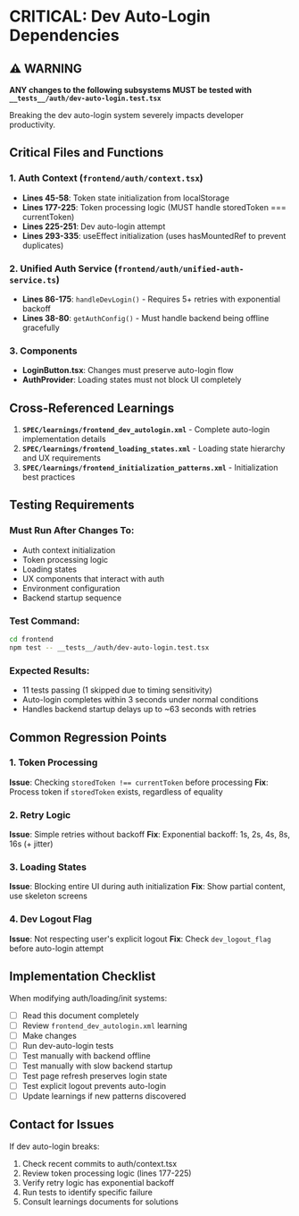 # CRITICAL: Dev Auto-Login Dependencies

## ⚠️ WARNING
**ANY changes to the following subsystems MUST be tested with `__tests__/auth/dev-auto-login.test.tsx`**

Breaking the dev auto-login system severely impacts developer productivity.

## Critical Files and Functions

### 1. Auth Context (`frontend/auth/context.tsx`)
- **Lines 45-58**: Token state initialization from localStorage
- **Lines 177-225**: Token processing logic (MUST handle storedToken === currentToken)
- **Lines 225-251**: Dev auto-login attempt
- **Lines 293-335**: useEffect initialization (uses hasMountedRef to prevent duplicates)

### 2. Unified Auth Service (`frontend/auth/unified-auth-service.ts`)
- **Lines 86-175**: `handleDevLogin()` - Requires 5+ retries with exponential backoff
- **Lines 38-80**: `getAuthConfig()` - Must handle backend being offline gracefully

### 3. Components
- **LoginButton.tsx**: Changes must preserve auto-login flow
- **AuthProvider**: Loading states must not block UI completely

## Cross-Referenced Learnings

1. **`SPEC/learnings/frontend_dev_autologin.xml`** - Complete auto-login implementation details
2. **`SPEC/learnings/frontend_loading_states.xml`** - Loading state hierarchy and UX requirements
3. **`SPEC/learnings/frontend_initialization_patterns.xml`** - Initialization best practices

## Testing Requirements

### Must Run After Changes To:
- Auth context initialization
- Token processing logic
- Loading states
- UX components that interact with auth
- Environment configuration
- Backend startup sequence

### Test Command:
```bash
cd frontend
npm test -- __tests__/auth/dev-auto-login.test.tsx
```

### Expected Results:
- 11 tests passing (1 skipped due to timing sensitivity)
- Auto-login completes within 3 seconds under normal conditions
- Handles backend startup delays up to ~63 seconds with retries

## Common Regression Points

### 1. Token Processing
**Issue**: Checking `storedToken !== currentToken` before processing
**Fix**: Process token if `storedToken` exists, regardless of equality

### 2. Retry Logic
**Issue**: Simple retries without backoff
**Fix**: Exponential backoff: 1s, 2s, 4s, 8s, 16s (+ jitter)

### 3. Loading States
**Issue**: Blocking entire UI during auth initialization
**Fix**: Show partial content, use skeleton screens

### 4. Dev Logout Flag
**Issue**: Not respecting user's explicit logout
**Fix**: Check `dev_logout_flag` before auto-login attempt

## Implementation Checklist

When modifying auth/loading/init systems:

- [ ] Read this document completely
- [ ] Review `frontend_dev_autologin.xml` learning
- [ ] Make changes
- [ ] Run dev-auto-login tests
- [ ] Test manually with backend offline
- [ ] Test manually with slow backend startup
- [ ] Test page refresh preserves login state
- [ ] Test explicit logout prevents auto-login
- [ ] Update learnings if new patterns discovered

## Contact for Issues

If dev auto-login breaks:
1. Check recent commits to auth/context.tsx
2. Review token processing logic (lines 177-225)
3. Verify retry logic has exponential backoff
4. Run tests to identify specific failure
5. Consult learnings documents for solutions